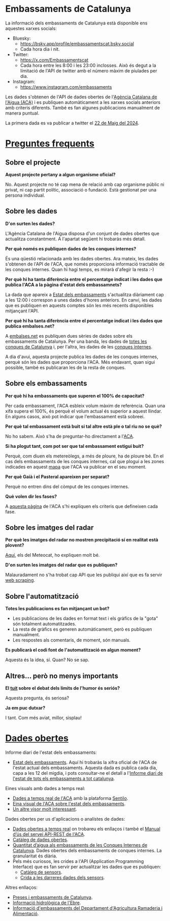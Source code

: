 # Embassaments de Catalunya

La informació dels embassaments de Catalunya està disponible ens aquestes xarxes socials:

- Bluesky:
  - https://bsky.app/profile/embassamentscat.bsky.social
  - Cada hora dia i nit.
- Twitter:
  - https://x.com/Embassamentscat
  - Cada hora entre les 8:00 i les 23:00 inclosses. Això és degut a la límitació de l'API de twitter amb el número màxim de piulades per dia. 
- Instagram:
  - https://www.instagram.com/embassaments

Les dades s'obtenen de l'API de dades obertes de l'[Agència Catalana de l'Aigua (ACA)](https://aca.gencat.cat/ca/inici/index.html) i es publiquen automàticament a les xarxes socials anteriors amb criteris diferents. També es fan algunes publicacions manualment de manera puntual. 

La primera dada es va publicar a twitter el [22 de Maig del 2024](https://x.com/Embassamentscat/status/1793296839057301744).

# [Preguntes frequents](#preguntesfrequents)

## Sobre el projecte

**Aquest projecte pertany a algun organisme oficial?** 

No. Aquest projecte no té cap mena de relació amb cap organisme públic ni privat, ni cap partit polític, associació o fundació. Està gestionat per una persona individual.

## Sobre les dades

**D'on surten les dades?** 

L'Agència Catalana de l'Aigua disposa d'un conjunt de dades obertes que actualitza constantment. A l'apartat següent hi trobaràs més detall.

**Per què només es publiquen dades de les conques internes?**

És una qüestió relacionada amb les dades obertes. Ara mateix, les dades s'obtenen de l'API de l'ACA, que només proporciona informació tractable de les conques internes. Quan hi hagi temps, es mirarà d'afegir la resta :-)

**Per què hi ha tanta diferència entre el percentatge indicat i les dades que publica l'ACA a la pàgina d'estat dels embassamnets?**

La dada que apareix a [Estat dels embassaments](https://aca.gencat.cat/ca/laigua/estat-del-medi-hidric/recursos-disponibles/estat-de-les-reserves-daigua-als-embassaments/) s'actualitza diàriament cap a les 12:00 i correspon a unes dades d'hores anteriors. En canvi, les dades que es publiquen en aquests comptes són les més recents disponibles mitjançant l'API.

**Per què hi ha tanta diferència entre el percentatge indicat i les dades que publica embalses.net?**

A [embalses.net](https://www.embalses.net) es publiquen dues sèries de dades sobre els embassaments de Catalunya. Per una banda, les dades de [totes les conques de Catalunya](https://www.embalses.net/comunidad-10-cataluna.html) i, per l'altra, les dades de les [conques internes](https://www.embalses.net/cuenca-11-cataluna-interna.html).

A dia d'avui, aquesta projecte publica les dades de les conques internes, perquè són les dades que proporciona l'ACA. Més endavant, quan sigui possible, també es publicaran les de la resta de conques.

## Sobre els embassaments

**Per què hi ha embassaments que superen el 100% de capacitat?**

Per cada embassament, l'ACA esbleix volum màxim de referència. Quan una xifa supera el 100%, és perquè el volum actual és superior a aquest llindar. En alguns casos, això pot indicar que l'embassament està sobreei.

**Per què tal embassament està buit si tal altre està ple o tal riu no se què?**

No ho sabem. Això s'ha de preguntar-ho directament a l'[ACA](https://x.com/aigua_cat).

**Si ha plogut tant, com pot ser que tal embassament estigui buit?**

Perquè, com diuen els metereòlegs, a més de ploure, ha de ploure bé. En el cas dels embassaments de les conques internes, cal que plogui a les zones indicades en aquest [mapa](https://x.com/aigua_cat/status/1662007831199989760) que l'ACA va publicar en el seu moment.

**Per què Gaià i el Pasteral apareixen per separat?**

Perquè no entren dins del còmput de les conques internes. 

**Què volen dir les fases?**

A [aquesta pàgina](https://sequera.gencat.cat/ca/accions/el-semafor-de-la-sequera/index.html) de l'ACA s'hi expliquen els criteris que defineixen cada fase.

## Sobre les imatges del radar

**Per què les imatges del radar no mostren precipitació sí en realitat està plovent?**

[Aquí](https://x.com/meteocat/status/1892876743951675486), els del Meteocat, ho expliquen molt bé.

**D'on surten les imatges del radar que es publiquen?**

Malauradament no s'ha trobat cap API que les publiqui així que es fa servir [web scraping](https://ca.wikipedia.org/wiki/Web_scraping).

## Sobre l'automatització

**Totes les publicacions es fan mitjançant un bot?**

- Les publicacions de les dades en format text i els gràfics de la "gota" són totalment automatitzades. 
- La resta de gràfics es generen automàticament, però es publiquen manualment.
- Les respostes als comentaris, de moment, són manuals.

**Es publicarà el codi font de l'automatització en algun moment?** 

Aquesta és la idea, sí. Quan? No se sap.

## Altres... però no menys importants

**El [tuit](https://x.com/Embassamentscat/status/1903815824713929078) sobre el debat dels límits de l'humor és seriós?** 

Aquesta pregunta, és seriosa?

**Ja em puc dutxar?**

I tant. Com més aviat, millor, sisplau!

# [Dades obertes](#dadesobertes)

Informe diari de l'estat dels embassaments:

- [Estat dels embassaments](https://aca.gencat.cat/ca/laigua/estat-del-medi-hidric/recursos-disponibles/estat-de-les-reserves-daigua-als-embassaments/). Aquí hi trobaràs la xifra oficial de l'ACA de l'estat actual dels embassaments. Aquesta dada es publica cada dia, capa a les 12 del migdia, i pots consultar-ne el detall a l'[Informe diari de l'estat de tots els embassaments a tot catalunya](https://info.aca.gencat.cat/ca/aca/informacio/informesdwh/dades_embassaments_ca.pdf).

Eines visuals amb dades a temps real:
  - [Dades a temps real de l'ACA](http://aca-web.gencat.cat/sdim2/visor/) amb la plataforma [Sentilo](https://www.sentilo.io/).
  - [Eina visual de l'ACA sobre l'estat dels embassaments](https://aca.gencat.cat/ca/laigua/consulta-de-dades/dades-obertes/visualitzacio-interactiva-dades/estat-embassaments/).
  - [Un altre visor molt interessant](https://aplicacions.aca.gencat.cat/aetr/vishid/#ara).

Dades obertes per us d'aplicacions o analístes de dades:

- [Dades obertes a temps real](https://aca.gencat.cat/ca/laigua/consulta-de-dades/dades-obertes/dades-obertes-temps-real/) on trobareu els enllaços i també el [Manual d’ús del servei API-REST de l'ACA](https://aca.gencat.cat/web/.content/20_Aigua/08_consulta_de_dades/01_dades_obertes/02_dades_obertes_a_temps_real/us_serveis_dades_API_REST.pdf).
- [Catàleg de dades obertes](https://aca.gencat.cat/ca/laigua/consulta-de-dades/dades-obertes/cataleg-dades-obertes/).
- [Quantitat d’aigua als embassaments de les Conques Internes de Catalunya](https://analisi.transparenciacatalunya.cat/Medi-Ambient/Quantitat-d-aigua-als-embassaments-de-les-Conques-/gn9e-3qhr/about_data). Dades obertes dels embassaments de conques internes. La granularitat és diària.
- Pels més curiosos, les crides a l'API (Application Programming Interface) que es fan servir per actualitzar les dades que es publiquen:
  - [Catàleg de sensors](http://aca-web.gencat.cat/sdim2/apirest/catalog?componentType=embassament).
  - [Crida a les darreres dades dels sensors](http://aca-web.gencat.cat/sdim2/apirest/data/EMBASSAMENT-EST).

Altres enllaços:
- [Preses i embassaments de Catalunya](https://aca.gencat.cat/ca/laigua/infraestructures/preses-i-embassaments).
- [Informació hidrològica de l'Ebre](https://www.saihebro.com/homepage/estado-cuenca-ebro).
- [Informació d'embassaments del Departament d'Agricultura Ramaderia i Alimentació](https://agricultura.gencat.cat/ca/ambits/desenvolupament-rural/infraestructures-agraries/dar_regadius/estat-embassaments-catalunya/index.html).
